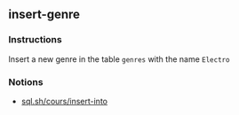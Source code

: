 ## insert-genre

### Instructions

Insert a new genre in the table `genres` with the name `Electro`

### Notions

- [sql.sh/cours/insert-into](https://sql.sh/cours/insert-into)
